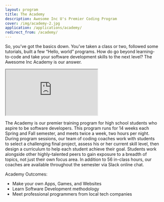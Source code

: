 ```yaml
---
layout: program
title: The Academy
description: Awesome Inc U's Premier Coding Program
cover: /img/academy-2.jpg
application: /applications/academy/
redirect_from: /academy/
---
```


So, you’ve got the basics down. You’ve taken a class or two, followed some tutorials, built a few “Hello, world” programs. How do go beyond learning-to-code and take your software development skills to the next level? The Awesome Inc Academy is our answer.

<div class="embed-responsive embed-responsive-16by9"><iframe class="embed-responsive-item" src="https://www.youtube.com/embed/kSqzDzU-Bxo"></iframe></div>

The Academy is our premier training program for high school students who aspire to be software developers. This program runs for 14 weeks each Spring and Fall semester, and meets twice a week, two hours per night. During program sessions, our team of coding coaches work with students to select a challenging final project, assess his or her current skill level, then design a curriculum to help each student achieve their goal. Students work alongside other highly-talented peers to gain exposure to a breadth of topics, not just their own focus area. In addition to 56 in-class hours, our coaches are available throughout the semester via Slack online chat.

Academy Outcomes:

*   Make your own Apps, Games, and Websites
*   Learn Software Development methodology
*   Meet professional programmers from local tech companies